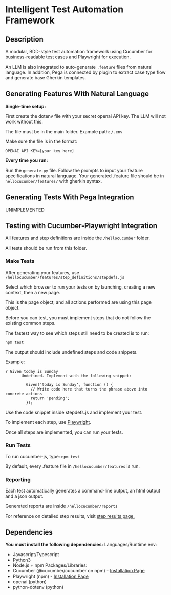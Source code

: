 # Intelligent Test Automation Framework

## Description
A modular, BDD-style test automation framework using Cucumber for business-readable test cases and Playwright for execution.

An LLM is also integrated to auto-generate `.feature` files from natural language. In addition, Pega is connected by plugin to extract case type flow and generate base Gherkin templates.


## Generating Features With Natural Language
**Single-time setup:**

First create the dotenv file with your secret openai API key. The LLM will not work without this.

The file must be in the main folder. Example path: `/.env`

Make sure the file is in the format:

```
OPENAI_API_KEY=[your key here]
```

**Every time you run:**

Run the `generate.py` file. Follow the prompts to input your feature specifications in natural language. Your generated .feature file should be in `hellocucumber/features/` with gherkin syntax.


## Generating Tests With Pega Integration
UNIMPLEMENTED


## Testing with Cucumber-Playwright Integration
All features and step definitions are inside the `/hellocucumber` folder. 

All tests should be run from this folder.


### Make Tests
After generating your features, use `/hellocucumber/features/step_definitions/stepdefs.js`


Select which browser to run your tests on by launching, creating a new context, then a new page.


This is the page object, and all actions performed are using this page object.


Before you can test, you must implement steps that do not follow the existing common steps.


The fastest way to see which steps still need to be created is to run:

`npm test`

The output should include undefined steps and code snippets.

Example:
```
? Given today is Sunday
       Undefined. Implement with the following snippet:

         Given('today is Sunday', function () {
           // Write code here that turns the phrase above into concrete actions
           return 'pending';
         });
```
Use the code snippet inside stepdefs.js and implement your test.

To implement each step, use [Playwright](https://playwright.dev/docs/writing-tests).

Once all steps are implemented, you can run your tests.


### Run Tests

To run cucumber-js, type: `npm test`

By default, every .feature file in `/hellocucumber/features` is run.


### Reporting
Each test automatically generates a command-line output, an html output and a json output.

Generated reports are inside `/hellocucumber/reports`

For reference on detailed step results, visit [step results page.](https://cucumber.io/docs/cucumber/api#step-results)


## Dependencies
**You must install the following dependencies:**
Languages/Runtime env:
- Javascript/Typescript
- Python3
- Node.js + npm
Packages/Libraries:
- Cucumber (@cucumber/cucumber on npm) - [Installation Page](https://cucumber.io/docs/installation/)
- Playwright (npm) - [Installation Page](https://playwright.dev/docs/intro)
- openai (python)
- python-dotenv (python)